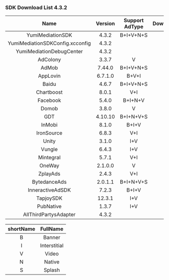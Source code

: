 ### SDK Download List 4.3.2
 
|    Name     | Version  | Support AdType | DownloadLink | Note |
| :---------: | :------: | :------------: | :----------: | :--: |
|    YumiMediationSDK    |  4.3.2  |    B+I+V+N+S     |   [link](http://adsdk.yumimobi.com/iOS/Archived/4.3.2/YumiMediationSDK-iOS.tar.bz2)   |      |
|        YumiMediationSDKConfig.xcconfig        |  4.3.2  |                | [link](https://adsdk.yumimobi.com/iOS/Archived/YumiMediationSDKConfig.xcconfig) |      |
|    YumiMediationDebugCenter    |  4.3.2  |         |   [link](http://adsdk.yumimobi.com/iOS/Archived/4.3.2/YumiMediationDebugCenter-iOS.tar.bz2)   |      |
|    AdColony    |  3.3.7  |   V      |   [link](http://adsdk.yumimobi.com/iOS/Archived/4.3.2/YumiMediationAdColony.tar.bz2)   |      |
|    AdMob    |  7.44.0  |   B+I+V+N+S      |   [link](http://adsdk.yumimobi.com/iOS/Archived/4.3.2/YumiMediationAdMob.tar.bz2)   |      |
|    AppLovin    |  6.7.1.0  |   B+V+I      |   [link](http://adsdk.yumimobi.com/iOS/Archived/4.3.2/YumiMediationAppLovin.tar.bz2)   |      |
|    Baidu    |  4.6.7  |   B+I+V+N+S      |   [link](http://adsdk.yumimobi.com/iOS/Archived/4.3.2/YumiMediationBaidu.tar.bz2)   |      |
|    Chartboost    |  8.0.1  |   V+I      |   [link](http://adsdk.yumimobi.com/iOS/Archived/4.3.2/YumiMediationChartboost.tar.bz2)   |      |
|    Facebook    |  5.4.0  |   B+I+N+V      |   [link](http://adsdk.yumimobi.com/iOS/Archived/4.3.2/YumiMediationFacebook.tar.bz2)   |      |
|    Domob    |  3.8.0  |   V      |   [link](http://adsdk.yumimobi.com/iOS/Archived/4.3.2/YumiMediationDomob.tar.bz2)   |      |
|    GDT    |  4.10.10  |   B+I+N+V+S      |   [link](http://adsdk.yumimobi.com/iOS/Archived/4.3.2/YumiMediationGDT.tar.bz2)   |      |
|    InMobi    |  8.1.0  |   B+I+V      |   [link](http://adsdk.yumimobi.com/iOS/Archived/4.3.2/YumiMediationInMobi.tar.bz2)   |      |
|    IronSource    |  6.8.3  |   V+I      |   [link](http://adsdk.yumimobi.com/iOS/Archived/4.3.2/YumiMediationIronSource.tar.bz2)   |      |
|    Unity    |  3.1.0  |   I+V      |   [link](http://adsdk.yumimobi.com/iOS/Archived/4.3.2/YumiMediationUnity.tar.bz2)   |      |
|    Vungle    |  6.4.3  |   I+V      |   [link](http://adsdk.yumimobi.com/iOS/Archived/4.3.2/YumiMediationVungle.tar.bz2)   |      |
|    Mintegral    |  5.7.1  |   V+I      |   [link](http://adsdk.yumimobi.com/iOS/Archived/4.3.2/YumiMediationMintegral.tar.bz2)   |      |
|    OneWay    |  2.1.0.0  |   V      |   [link](http://adsdk.yumimobi.com/iOS/Archived/4.3.2/YumiMediationOneWay.tar.bz2)   |      |
|    ZplayAds    |  2.4.3  |   V+I      |   [link](http://adsdk.yumimobi.com/iOS/Archived/4.3.2/YumiMediationZplayAds.tar.bz2)   |      |
|    BytedanceAds    |  2.0.1.1  |   B+I+N+V+S      |   [link](http://adsdk.yumimobi.com/iOS/Archived/4.3.2/YumiMediationBytedanceAds.tar.bz2)   |      |
|    InneractiveAdSDK    |  7.2.3  |   B+I+V      |   [link](http://adsdk.yumimobi.com/iOS/Archived/4.3.2/YumiMediationInneractiveAdSDK.tar.bz2)   |      |
|    TapjoySDK    |  12.3.1  |   I+V      |   [link](http://adsdk.yumimobi.com/iOS/Archived/4.3.2/YumiMediationTapjoySDK.tar.bz2)   |      |
|    PubNative    |  1.3.7  |   I+V      |   [link](http://adsdk.yumimobi.com/iOS/Archived/4.3.2/YumiMediationPubNative.tar.bz2)   |      |
|    AllThirdPartysAdapter    |  4.3.2  |         |   [link](http://adsdk.yumimobi.com/iOS/Archived/4.3.2/allThirdPartys.tar.bz2)   |      |
 
| shortName |   FullName   |
| :-------: | :----------: |
|     B     |    Banner    |
|     I     | Interstitial |
|     V     |    Video     |
|     N     |    Native    |
|     S     |    Splash    |
